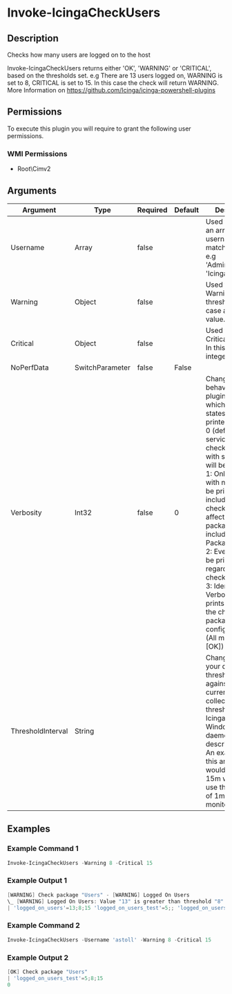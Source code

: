 # Invoke-IcingaCheckUsers

## Description

Checks how many users are logged on to the host

Invoke-IcingaCheckUsers returns either 'OK', 'WARNING' or 'CRITICAL', based on the thresholds set.
e.g There are 13 users logged on, WARNING is set to 8, CRITICAL is set to 15. In this case the check will return WARNING.
More Information on https://github.com/Icinga/icinga-powershell-plugins

## Permissions

To execute this plugin you will require to grant the following user permissions.

### WMI Permissions

* Root\Cimv2

## Arguments

| Argument | Type | Required | Default | Description |
| ---      | ---  | ---      | ---     | ---         |
| Username | Array | false |  | Used to specify an array of usernames to match against. e.g 'Administrator', 'Icinga' |
| Warning | Object | false |  | Used to specify a Warning threshold. In this case an integer value. |
| Critical | Object | false |  | Used to specify a Critical threshold. In this case an integer value. |
| NoPerfData | SwitchParameter | false | False |  |
| Verbosity | Int32 | false | 0 | Changes the behavior of the plugin output which check states are printed:<br /> 0 (default): Only service checks/packages with state not OK will be printed<br /> 1: Only services with not OK will be printed including OK checks of affected check packages including Package config<br /> 2: Everything will be printed regardless of the check state<br /> 3: Identical to Verbose 2, but prints in addition the check package configuration e.g (All must be [OK]) |
| ThresholdInterval | String |  |  | Change the value your defined threshold checks against from the current value to a collected time threshold of the Icinga for Windows daemon, as described [here](https://icinga.com/docs/icinga-for-windows/latest/doc/110-Installation/06-Collect-Metrics-over-Time/). An example for this argument would be 1m or 15m which will use the average of 1m or 15m for monitoring. |

## Examples

### Example Command 1

```powershell
Invoke-IcingaCheckUsers -Warning 8 -Critical 15
```

### Example Output 1

```powershell
[WARNING] Check package "Users" - [WARNING] Logged On Users
\_ [WARNING] Logged On Users: Value "13" is greater than threshold "8"
| 'logged_on_users'=13;8;15 'logged_on_users_test'=5;; 'logged_on_users_umfd0'=1;; 'logged_on_users_dwm1'=2;; 'logged_on_users_system'=1;; 'logged_on_users_dwm2'=2;; 'logged_on_users_umfd1'=1;; 'logged_on_users_umfd2'=1;;    
```

### Example Command 2

```powershell
Invoke-IcingaCheckUsers -Username 'astoll' -Warning 8 -Critical 15
```

### Example Output 2

```powershell
[OK] Check package "Users"
| 'logged_on_users_test'=5;8;15
0    
```



